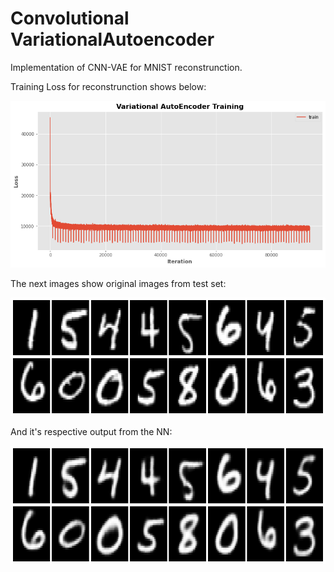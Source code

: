 # Convolutional VariationalAutoencoder

Implementation of CNN-VAE for MNIST reconstrunction.

Training Loss for reconstrunction shows below:

![alt text](https://github.com/JoseVillagranE/Convolutional-VariationalAutoencoder/blob/master/images/Training_loss.png "Training Loss")

The next images show original images from test set:

![alt text](https://github.com/JoseVillagranE/Convolutional-VariationalAutoencoder/blob/master/images/original.png "Original Examples")

And it's respective output from the NN:

![alt text](https://github.com/JoseVillagranE/Convolutional-VariationalAutoencoder/blob/master/images/recons.png "Original Examples")